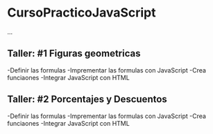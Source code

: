 # CursoPracticoJavaScript

...

## Taller: #1 Figuras geometricas

-Definir las formulas
-Imprementar las formulas con JavaScript
-Crea funciaones
-Integrar JavaScript con HTML


## Taller: #2 Porcentajes y Descuentos

-Definir las formulas
-Imprementar las formulas con JavaScript
-Crea funciaones
-Integrar JavaScript con HTML